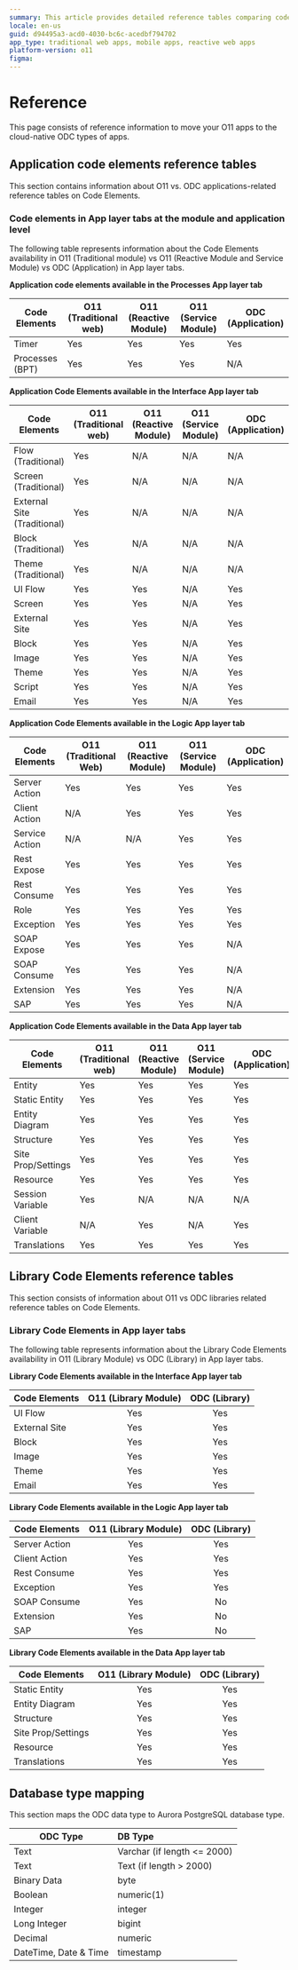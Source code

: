 ```yaml
---
summary: This article provides detailed reference tables comparing code elements and database type mappings between O11 and OutSystems Developer Cloud (ODC) apps and libraries, aiding in migration planning.
locale: en-us
guid: d94495a3-acd0-4030-bc6c-acedbf794702
app_type: traditional web apps, mobile apps, reactive web apps
platform-version: o11
figma: 
---
```


# Reference

This page consists of reference information to move your O11 apps to the cloud-native ODC types of apps.

## Application code elements reference tables

This section contains information about O11 vs. ODC applications-related reference tables on Code Elements.

### Code elements in App layer tabs at the module and application level

The following table represents information about the Code Elements availability in O11 (Traditional module) vs O11 (Reactive Module and Service Module) vs ODC (Application) in App layer tabs.

**Application code elements available in the Processes App layer tab**

| Code Elements |O11 (Traditional web) | O11 (Reactive Module) | O11 (Service Module) | ODC (Application) |
|---------------|--------------------|---------------------|--------------------|-----------------|
| Timer | Yes | Yes | Yes | Yes |
| Processes (BPT) | Yes | Yes | Yes | N/A |

**Application Code Elements available in the Interface App layer tab**

| Code Elements | O11 (Traditional web) | O11 (Reactive Module) | O11 (Service Module) | ODC (Application) |
|---------------|----------------|---------------------|--------------------|-----------------|
| Flow (Traditional) | Yes | N/A | N/A| N/A| 
| Screen (Traditional)| Yes | N/A | N/A| N/A| 
| External Site (Traditional)| Yes | N/A | N/A| N/A| 
| Block (Traditional)| Yes | N/A | N/A| N/A| 
| Theme (Traditional)| Yes | N/A | N/A| N/A| 
| UI Flow | Yes | Yes | N/A | Yes |
| Screen | Yes | Yes | N/A | Yes |
| External Site | Yes | Yes | N/A | Yes |
| Block |Yes | Yes | N/A | Yes |
| Image | Yes |Yes | N/A | Yes |
| Theme | Yes | Yes | N/A | Yes |
| Script | Yes | Yes | N/A | Yes |
| Email | Yes | Yes | N/A | Yes |

**Application Code Elements available in the Logic App layer tab**

| Code Elements | O11 (Traditional Web) | O11 (Reactive Module) | O11 (Service Module) | ODC (Application) |
|---------------|----------------|---------------------|--------------------|-----------------|
| Server Action | Yes | Yes | Yes | Yes |
| Client Action | N/A |Yes | Yes | Yes |
| Service Action | N/A | N/A | Yes | Yes |
| Rest Expose | Yes |Yes | Yes | Yes |
| Rest Consume | Yes |Yes | Yes | Yes |
| Role | Yes | Yes | Yes | Yes |
| Exception | Yes | Yes | Yes | Yes |
| SOAP Expose | Yes | Yes | Yes | N/A |
| SOAP Consume | Yes | Yes | Yes | N/A |
| Extension | Yes | Yes | Yes | N/A |
| SAP | Yes | Yes | Yes | N/A |

**Application Code Elements available in the Data App layer tab**

| Code Elements | O11 (Traditional web) | O11 (Reactive Module) | O11 (Service Module) | ODC (Application) |
|---------------|---------------|---------------------|--------------------|-----------------|
| Entity | Yes | Yes | Yes | Yes |
| Static Entity | Yes | Yes | Yes | Yes |
| Entity Diagram | Yes | Yes | Yes | Yes |
| Structure | Yes | Yes | Yes | Yes |
| Site Prop/Settings | Yes | Yes | Yes | Yes |
| Resource | Yes | Yes | Yes | Yes |
| Session Variable | Yes | N/A | N/A | N/A |
| Client Variable | N/A | Yes | N/A | Yes |
| Translations | Yes | Yes | Yes | Yes |


## Library Code Elements reference tables

This section consists of information about O11 vs ODC libraries related reference tables on Code Elements.

### Library Code Elements in App layer tabs

The following table represents information about the Library Code Elements availability in O11 (Library Module) vs ODC (Library) in App layer tabs.

**Library Code Elements available in the Interface App layer tab**

| Code Elements | O11 (Library Module) | ODC (Library) |
|---------------|:--------------------:|:-------------:|
| UI Flow | Yes | Yes |
| External Site | Yes | Yes |
| Block | Yes | Yes |
| Image | Yes | Yes |
| Theme | Yes | Yes |
| Email | Yes | Yes |

**Library Code Elements available in the Logic App layer tab**

| Code Elements | O11 (Library Module) | ODC (Library) |
|---------------|:--------------------:|:-------------:|
| Server Action | Yes | Yes |
| Client Action | Yes | Yes |
| Rest Consume | Yes | Yes |
| Exception | Yes | Yes |
| SOAP Consume | Yes | No |
| Extension | Yes | No |
| SAP | Yes | No |

**Library Code Elements available in the Data App layer tab**

| Code Elements | O11 (Library Module) | ODC (Library) |
|---------------|:--------------------:|:-------------:|
| Static Entity | Yes | Yes |
| Entity Diagram | Yes | Yes |
| Structure | Yes | Yes |
| Site Prop/Settings | Yes | Yes |
| Resource | Yes | Yes |
| Translations | Yes | Yes |

## Database type mapping

This section maps the ODC data type to Aurora PostgreSQL database type.

| ODC Type | DB Type |
|----------|:-------|
| Text | Varchar  (if length <= 2000) |
| Text | Text (if length > 2000) |
| Binary Data | byte |
| Boolean | numeric(1) |
| Integer | integer |
| Long Integer | bigint |
| Decimal | numeric |
| DateTime, Date & Time | timestamp |
